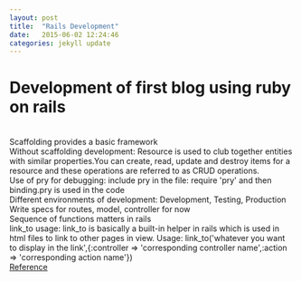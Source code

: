 ```yaml
---
layout: post
title:  "Rails Development"
date:   2015-06-02 12:24:46
categories: jekyll update
---
```

<h1>Development of first blog using ruby on rails</h1>
<br>
<p1>Scaffolding provides a basic framework</p1>
<br>
<p2>Without scaffolding development:
Resource is used to club together entities with similar properties.You can create, read, update and destroy items for a resource and these operations are referred to as CRUD operations.</p2>
<br>
<p3>Use of pry for debugging: include pry in the file:
	require 'pry' and then binding.pry is used in the code
</p3>
<br>
<p4>Different environments of development:
Development, Testing, Production</p4>
<br>
<p5>Write specs for routes, model, controller for now</p5>
<br>
<p6>Sequence of functions matters in rails</p6> <br>
<p7>link_to usage: link_to is basically a built-in helper in rails which is used in html files to link to other pages in view.
Usage: link_to('whatever you want to display in the link',{:controller => 'corresponding controller name',:action => 'corresponding action name'})
</p7><br>
<a href ="http://stackoverflow.com/questions/6882207/how-link-to-mechanism-works-in-ruby-on-rails">Reference</a>